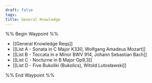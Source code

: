 ```yaml
---
draft: false
tags:
title: General Knowledge
---
```

%% Begin Waypoint %%
- [[General Knowledge Reqs]]
- [[List A - Sonata in C Major K330, Wolfgang Amadeus Mozart]]
- [[List B - Toccata in e Minor BWV 914, Johann Sebastian Bach]]
- [[List C - Nocturne in B Major Op9,3]]
- [[List D - Five Bukoliki (Bukolics), Witold Lutosławski]]

%% End Waypoint %%